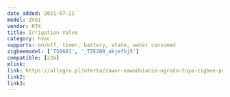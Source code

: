 ```yaml
---
date_added: 2021-07-21
model: ZVG1
vendor: RTX
title: Irrigation Valve
category: hvac
supports: on/off, timer, battery, state, water consumed
zigbeemodel: ['TS0601', '_TZE200_akjefhj5']
compatible: [z2m]
mlink: 
link: https://allegro.pl/oferta/zawor-nawadnianie-ogrodu-tuya-zigbee-pomiar-wody-10858313595
link2: 
link3: 
---
```

